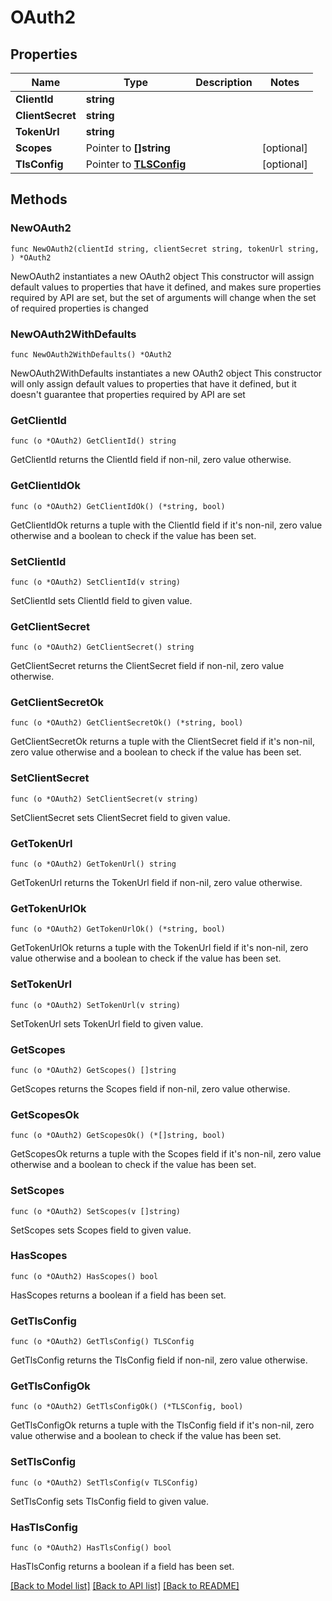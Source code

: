 # OAuth2

## Properties

Name | Type | Description | Notes
------------ | ------------- | ------------- | -------------
**ClientId** | **string** |  | 
**ClientSecret** | **string** |  | 
**TokenUrl** | **string** |  | 
**Scopes** | Pointer to **[]string** |  | [optional] 
**TlsConfig** | Pointer to [**TLSConfig**](TLSConfig.md) |  | [optional] 

## Methods

### NewOAuth2

`func NewOAuth2(clientId string, clientSecret string, tokenUrl string, ) *OAuth2`

NewOAuth2 instantiates a new OAuth2 object
This constructor will assign default values to properties that have it defined,
and makes sure properties required by API are set, but the set of arguments
will change when the set of required properties is changed

### NewOAuth2WithDefaults

`func NewOAuth2WithDefaults() *OAuth2`

NewOAuth2WithDefaults instantiates a new OAuth2 object
This constructor will only assign default values to properties that have it defined,
but it doesn't guarantee that properties required by API are set

### GetClientId

`func (o *OAuth2) GetClientId() string`

GetClientId returns the ClientId field if non-nil, zero value otherwise.

### GetClientIdOk

`func (o *OAuth2) GetClientIdOk() (*string, bool)`

GetClientIdOk returns a tuple with the ClientId field if it's non-nil, zero value otherwise
and a boolean to check if the value has been set.

### SetClientId

`func (o *OAuth2) SetClientId(v string)`

SetClientId sets ClientId field to given value.


### GetClientSecret

`func (o *OAuth2) GetClientSecret() string`

GetClientSecret returns the ClientSecret field if non-nil, zero value otherwise.

### GetClientSecretOk

`func (o *OAuth2) GetClientSecretOk() (*string, bool)`

GetClientSecretOk returns a tuple with the ClientSecret field if it's non-nil, zero value otherwise
and a boolean to check if the value has been set.

### SetClientSecret

`func (o *OAuth2) SetClientSecret(v string)`

SetClientSecret sets ClientSecret field to given value.


### GetTokenUrl

`func (o *OAuth2) GetTokenUrl() string`

GetTokenUrl returns the TokenUrl field if non-nil, zero value otherwise.

### GetTokenUrlOk

`func (o *OAuth2) GetTokenUrlOk() (*string, bool)`

GetTokenUrlOk returns a tuple with the TokenUrl field if it's non-nil, zero value otherwise
and a boolean to check if the value has been set.

### SetTokenUrl

`func (o *OAuth2) SetTokenUrl(v string)`

SetTokenUrl sets TokenUrl field to given value.


### GetScopes

`func (o *OAuth2) GetScopes() []string`

GetScopes returns the Scopes field if non-nil, zero value otherwise.

### GetScopesOk

`func (o *OAuth2) GetScopesOk() (*[]string, bool)`

GetScopesOk returns a tuple with the Scopes field if it's non-nil, zero value otherwise
and a boolean to check if the value has been set.

### SetScopes

`func (o *OAuth2) SetScopes(v []string)`

SetScopes sets Scopes field to given value.

### HasScopes

`func (o *OAuth2) HasScopes() bool`

HasScopes returns a boolean if a field has been set.

### GetTlsConfig

`func (o *OAuth2) GetTlsConfig() TLSConfig`

GetTlsConfig returns the TlsConfig field if non-nil, zero value otherwise.

### GetTlsConfigOk

`func (o *OAuth2) GetTlsConfigOk() (*TLSConfig, bool)`

GetTlsConfigOk returns a tuple with the TlsConfig field if it's non-nil, zero value otherwise
and a boolean to check if the value has been set.

### SetTlsConfig

`func (o *OAuth2) SetTlsConfig(v TLSConfig)`

SetTlsConfig sets TlsConfig field to given value.

### HasTlsConfig

`func (o *OAuth2) HasTlsConfig() bool`

HasTlsConfig returns a boolean if a field has been set.


[[Back to Model list]](../README.md#documentation-for-models) [[Back to API list]](../README.md#documentation-for-api-endpoints) [[Back to README]](../README.md)


